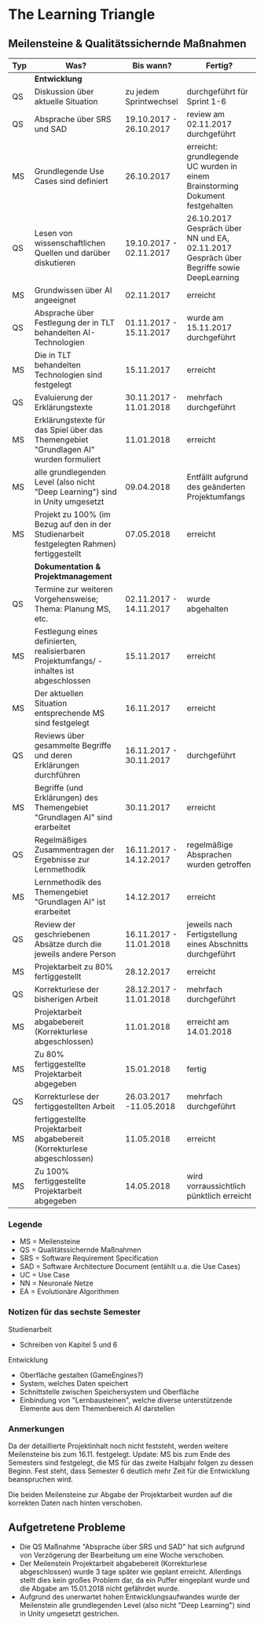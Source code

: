 # The Learning Triangle

## Meilensteine & Qualitätssichernde Maßnahmen

| Typ | Was? | Bis wann? | Fertig? |
| ------ | ------ | ------ | ------ |
|  | <b>Entwicklung</b> |  |  |
| QS | Diskussion über aktuelle Situation | zu jedem Sprintwechsel | durchgeführt für Sprint 1-6 |
| QS | Absprache über SRS und SAD | 19.10.2017 - 26.10.2017  | review am 02.11.2017 durchgeführt |
| MS | Grundlegende Use Cases sind definiert | 26.10.2017 | erreicht: grundlegende UC wurden in einem Brainstorming Dokument festgehalten |
| QS | Lesen von wissenschaftlichen Quellen und darüber diskutieren | 19.10.2017 - 02.11.2017 | 26.10.2017 Gespräch über NN und EA, 02.11.2017 Gespräch über Begriffe sowie DeepLearning |
| MS | Grundwissen über AI angeeignet | 02.11.2017 | erreicht |
| QS | Absprache über Festlegung der in TLT behandelten AI-Technologien | 01.11.2017 - 15.11.2017 | wurde am 15.11.2017 durchgeführt |
| MS | Die in TLT behandelten Technologien sind festgelegt | 15.11.2017 | erreicht |
| QS | Evaluierung der Erklärungstexte | 30.11.2017 - 11.01.2018 | mehrfach durchgeführt |
| MS | Erklärungstexte für das Spiel über das Themengebiet "Grundlagen AI" wurden formuliert | 11.01.2018 | erreicht |
| MS | alle grundlegenden Level (also nicht "Deep Learning") sind in Unity umgesetzt | 09.04.2018 | Entfällt aufgrund des geänderten Projektumfangs |
| MS | Projekt zu 100% (im Bezug auf den in der Studienarbeit festgelegten Rahmen) fertiggestellt | 07.05.2018 | erreicht |
|  | <b>Dokumentation & Projektmanagement</b> |  |  |
| QS | Termine zur weiteren Vorgehensweise; Thema: Planung MS, etc. | 02.11.2017 - 14.11.2017 | wurde abgehalten |
| MS | Festlegung eines definierten, realisierbaren Projektumfangs/ -inhaltes ist abgeschlossen | 15.11.2017 | erreicht |
| MS | Der aktuellen Situation entsprechende MS sind festgelegt | 16.11.2017 | erreicht |
| QS | Reviews über gesammelte Begriffe und deren Erklärungen durchführen | 16.11.2017 - 30.11.2017 | durchgeführt |
| MS | Begriffe (und Erklärungen) des Themengebiet "Grundlagen AI" sind erarbeitet | 30.11.2017 | erreicht |
| QS | Regelmäßiges Zusammentragen der Ergebnisse zur Lernmethodik | 16.11.2017 - 14.12.2017 | regelmäßige Absprachen wurden getroffen |
| MS | Lernmethodik des Themengebiet "Grundlagen AI" ist erarbeitet | 14.12.2017 | erreicht |
| QS | Review der geschriebenen Absätze durch die jeweils andere Person | 16.11.2017 - 11.01.2018 | jeweils nach Fertigstellung eines Abschnitts durchgeführt |
| MS | Projektarbeit zu 80% fertiggestellt | 28.12.2017 | erreicht |
| QS | Korrekturlese der bisherigen Arbeit | 28.12.2017 - 11.01.2018 | mehrfach durchgeführt |
| MS | Projektarbeit abgabebereit (Korrekturlese abgeschlossen) | 11.01.2018 | erreicht am 14.01.2018 |
| MS | Zu 80% fertiggestellte Projektarbeit abgegeben | 15.01.2018 | fertig |
| QS | Korrekturlese der fertiggestellten Arbeit | 26.03.2017 -11.05.2018 | mehrfach durchgeführt |
| MS | fertiggestellte Projektarbeit abgabebereit (Korrekturlese abgeschlossen) | 11.05.2018 | erreicht |
| MS | Zu 100% fertiggestellte Projektarbeit abgegeben | 14.05.2018 | wird vorraussichtlich pünktlich erreicht |


### Legende

* MS = Meilensteine
* QS = Qualitätssichernde Maßnahmen
* SRS = Software Requirement Specification
* SAD = Software Architecture Document (entählt u.a. die Use Cases)
* UC = Use Case
* NN = Neuronale Netze
* EA = Evolutionäre Algorithmen

### Notizen für das sechste Semester

Studienarbeit
* Schreiben von Kapitel 5 und 6

Entwicklung
* Oberfläche gestalten (GameEngines?)
* System, welches Daten speichert
* Schnittstelle zwischen Speichersystem und Oberfläche
* Einbindung von "Lernbausteinen", welche diverse unterstützende Elemente aus dem Themenbereich AI darstellen

### Anmerkungen

Da der detaillierte Projektinhalt noch nicht feststeht, werden weitere Meilensteine bis zum 16.11. festgelegt.
Update:  MS bis zum Ende des Semesters sind festgelegt, die MS für das zweite Halbjahr folgen zu dessen Beginn. Fest steht, dass Semester 6 deutlich mehr Zeit für die Entwicklung beanspruchen wird.

Die beiden Meilensteine zur Abgabe der Projektarbeit wurden auf die korrekten Daten nach hinten verschoben.

## Aufgetretene Probleme

* Die QS Maßnahme "Absprache über SRS und SAD" hat sich aufgrund von Verzögerung der Bearbeitung um eine Woche verschoben.
* Der Meilenstein Projektarbeit abgabebereit (Korrekturlese abgeschlossen) wurde 3 tage später wie geplant erreicht. Allerdings stellt dies kein großes Problem dar, da ein Puffer eingeplant wurde und die Abgabe am 15.01.2018 nicht gefährdet wurde.
* Aufgrund des unerwartet hohen Entwicklungsaufwandes wurde der Meilenstein alle grundlegenden Level (also nicht "Deep Learning") sind in Unity umgesetzt gestrichen. 

